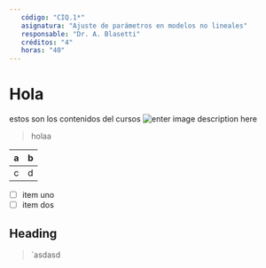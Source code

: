```yaml
---
   código: "CIQ.1*"
   asignatura: "Ajuste de parámetros en modelos no lineales"
   responsable: "Dr. A. Blasetti"
   créditos: "4"
   horas: "40"
---
```

# Hola
estos son los contenidos del cursos
![enter image description here](https://i1.wp.com/diariocronica.com.ar/wp-content/uploads/2018/11/borrador-autom%C3%A1tico-133.jpg?fit=1200,800&ssl=1)

> holaa

| a | b |
|--|--|
| c | d |


 - [ ] item uno 
 - [ ] item dos
## Heading

> `asdasd

<!--stackedit_data:
eyJoaXN0b3J5IjpbMjA4ODQ3ODY3LDU2NDUxMTcyMywyNTc5ND
c0OTksLTE4NTcyMjY3NSwtODQ4ODQ3MjgsMTg3MDAwMzk4LDE2
MzQzNTA0NTIsNjU1NTE2MjYxXX0=
-->